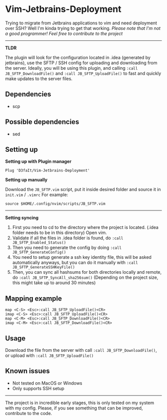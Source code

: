 # Vim-Jetbrains-Deployment
Trying to migrate from Jetbrains applications to vim and need deployment over SSH?
Well I'm kinda trying to get that working.
*Please note that I'm not a good programmer! Feel free to contribute to the project*

---

**TLDR**

The plugin will look for the configuration located in .idea (generated by jetbrains), use the SFTP / SSH config for uploading and downloading from the server.
Ideally, you will be using this plugin, and calling `:call JB_SFTP_DownloadFile()` and `:call JB_SFTP_UploadFile()` to fast and quickly make updates to the server files.

## Dependencies
- scp

## Possible dependencies
- sed

## Setting up
**Setting up with Plugin manager**

    Plug 'D3faIt/Vim-Jetbrains-Deployment'

**Setting up manually**

Download the `JB_SFTP.vim` script, put it inside desired folder and source it in `init.vim` / `.vimrc`
For example:

    source $HOME/.config/nvim/scripts/JB_SFTP.vim

---

**Setting syncing**
1. First you need to cd to the directory where the project is located. (.idea folder needs to be in this directory)
Open vim.
2. Validate if all the files in .idea folder is found, do `:call JB_SFTP_Enabled_Status()`
3. Then you need to generate the config by doing `:call JB_SFTP_GenerateConfig()`
5. You need to setup generate a ssh key identity file, this will be asked automatically anyways, but you can do it manually with `:call JB_SFTP_GenerateSSHKeyFile()`
5. Then, you can sync all hashsums for both directories locally and remote, do `:call JB_SFTP_SyncAll_sha256sum()` (Depending on the project size, this might take up to around 30 minutes)

## Mapping example

    map <C-S> <Esc>:call JB_SFTP_UploadFile()<CR>
    imap <C-S> <Esc>:call JB_SFTP_UploadFile()<CR>
    map <C-M> <Esc>:call JB_SFTP_DownloadFile()<CR>
    imap <C-M> <Esc>:call JB_SFTP_DownloadFile()<CR>

## Usage
Download the file from the server with call `:call JB_SFTP_DownloadFile()`, or upload with `:call JB_SFTP_UploadFile()`

## Known issues
- Not tested on MacOS or Windows
- Only supports SSH setup

---
The project is in incredible early stages, this is only tested on my system with my config. Please, if you see something that can be improved, contribute to the code.
